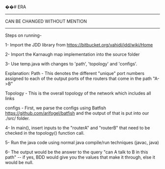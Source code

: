 ��# ERA

*****************************************************************************************************************************
CAN BE CHANGED WITHOUT MENTION
*****************************************************************************************************************************
Steps on running-

1- Import the JDD library from https://bitbucket.org/vahidi/jdd/wiki/Home 

2- Import the Karnaugh map implementation into the source folder

3- Use temp.java with changes to 'path', 'topology' and 'configs'.

Explanation: Path - This denotes the different "unique" port numbers assigned to each of the output ports of the routers that come in the path "A->B"

Topology - This is the overall topology of the network which includes all links

configs - First, we parse the configs using Batfish https://github.com/arifogel/batfish
and the output of that is put into our ./src/ folder.

 4- In main(), insert inputs to the "routerA" and "routerB" that need to be checked in the topology() function call.

 5- Run the java code using normal java compile/run techniques (javac, java) 

 6- The output would be the answer to the query "can A talk to B in this path" -- if yes, BDD would give you the values that make it through, else it would be null.


